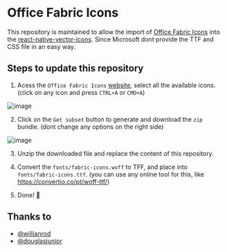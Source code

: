 # Office Fabric Icons

This repository is maintained to allow the import of [Office Fabric Icons](https://uifabricicons.azurewebsites.net/) into the [react-native-vector-icons](https://github.com/oblador/react-native-vector-icons). Since Microsoft dont provide the TTF and CSS file in an easy way.

## Steps to update this repository 

1. Acess the `Office Fabric Icons` [website](https://uifabricicons.azurewebsites.net/), select all the available icons. (click on any icon and press `CTRL+A` or `CMD+A`)

![image](https://raw.githubusercontent.com/smarppy/fabric-icons/master/screenshots/Screen%20Shot%202019-07-05%20at%2015.12.05.png)

2. Click on the `Get subset` button to generate and download the `zip` bundle. (dont change any options on the right side)

![image](https://raw.githubusercontent.com/smarppy/fabric-icons/master/screenshots/Screen%20Shot%202019-07-05%20at%2015.15.55.png)

3. Unzip the downloaded file and replace the content of this repository.

4. Convert the `fonts/fabric-icons.woff` to TFF, and place into `fonts/fabric-icons.ttf`. (you can use any online tool for this, like https://convertio.co/pt/woff-ttf/)

5. Done! 🎉

## Thanks to

- [@willianrod](https://github.com/willianrod)
- [@douglasjunior](https://github.com/douglasjunior)
